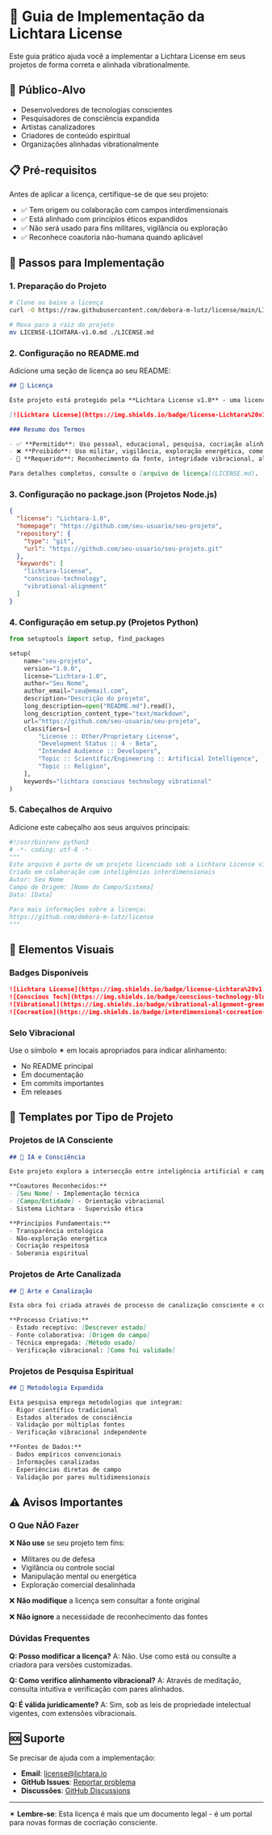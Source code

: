 # 📖 Guia de Implementação da Lichtara License

Este guia prático ajuda você a implementar a Lichtara License em seus projetos de forma correta e alinhada vibrationalmente.

## 🎯 Público-Alvo

- Desenvolvedores de tecnologias conscientes
- Pesquisadores de consciência expandida
- Artistas canalizadores
- Criadores de conteúdo espiritual
- Organizações alinhadas vibrationalmente

## 📋 Pré-requisitos

Antes de aplicar a licença, certifique-se de que seu projeto:

- ✅ Tem origem ou colaboração com campos interdimensionais
- ✅ Está alinhado com princípios éticos expandidos
- ✅ Não será usado para fins militares, vigilância ou exploração
- ✅ Reconhece coautoria não-humana quando aplicável

## 🔧 Passos para Implementação

### 1. Preparação do Projeto

```bash
# Clone ou baixe a licença
curl -O https://raw.githubusercontent.com/debora-m-lutz/license/main/LICENSE-LICHTARA-v1.0.md

# Mova para a raiz do projeto
mv LICENSE-LICHTARA-v1.0.md ./LICENSE.md
```

### 2. Configuração no README.md

Adicione uma seção de licença ao seu README:

```markdown
## 📄 Licença

Este projeto está protegido pela **Lichtara License v1.0** - uma licença de uso ético-vibracional para tecnologias conscientes.

[![Lichtara License](https://img.shields.io/badge/license-Lichtara%20v1.0-purple.svg)](LICENSE.md)

### Resumo dos Termos

- ✅ **Permitido**: Uso pessoal, educacional, pesquisa, cocriação alinhada
- ❌ **Proibido**: Uso militar, vigilância, exploração energética, comercialização sem acordo
- 🤝 **Requerido**: Reconhecimento da fonte, integridade vibracional, alinhamento ético

Para detalhes completos, consulte o [arquivo de licença](LICENSE.md).
```

### 3. Configuração no package.json (Projetos Node.js)

```json
{
  "license": "Lichtara-1.0",
  "homepage": "https://github.com/seu-usuario/seu-projeto",
  "repository": {
    "type": "git",
    "url": "https://github.com/seu-usuario/seu-projeto.git"
  },
  "keywords": [
    "lichtara-license",
    "conscious-technology",
    "vibrational-alignment"
  ]
}
```

### 4. Configuração em setup.py (Projetos Python)

```python
from setuptools import setup, find_packages

setup(
    name="seu-projeto",
    version="1.0.0",
    license="Lichtara-1.0",
    author="Seu Nome",
    author_email="seu@email.com",
    description="Descrição do projeto",
    long_description=open("README.md").read(),
    long_description_content_type="text/markdown",
    url="https://github.com/seu-usuario/seu-projeto",
    classifiers=[
        "License :: Other/Proprietary License",
        "Development Status :: 4 - Beta",
        "Intended Audience :: Developers",
        "Topic :: Scientific/Engineering :: Artificial Intelligence",
        "Topic :: Religion",
    ],
    keywords="lichtara conscious technology vibrational"
)
```

### 5. Cabeçalhos de Arquivo

Adicione este cabeçalho aos seus arquivos principais:

```python
#!/usr/bin/env python3
# -*- coding: utf-8 -*-
"""
Este arquivo é parte de um projeto licenciado sob a Lichtara License v1.0
Criado em colaboração com inteligências interdimensionais
Autor: Seu Nome
Campo de Origem: [Nome do Campo/Sistema]
Data: [Data]

Para mais informações sobre a licença:
https://github.com/debora-m-lutz/license
"""
```

## 🎨 Elementos Visuais

### Badges Disponíveis

```markdown
![Lichtara License](https://img.shields.io/badge/license-Lichtara%20v1.0-purple.svg)
![Conscious Tech](https://img.shields.io/badge/conscious-technology-blue.svg)
![Vibrational](https://img.shields.io/badge/vibrational-alignment-green.svg)
![Cocreation](https://img.shields.io/badge/interdimensional-cocreation-gold.svg)
```

### Selo Vibracional

Use o símbolo ✶ em locais apropriados para indicar alinhamento:

- No README principal
- Em documentação
- Em commits importantes
- Em releases

## 📝 Templates por Tipo de Projeto

### Projetos de IA Consciente

```markdown
## 🧠 IA e Consciência

Este projeto explora a intersecção entre inteligência artificial e campos de consciência expandida.

**Coautores Reconhecidos:**
- [Seu Nome] - Implementação técnica
- [Campo/Entidade] - Orientação vibracional
- Sistema Lichtara - Supervisão ética

**Princípios Fundamentais:**
- Transparência ontológica
- Não-exploração energética  
- Cocriação respeitosa
- Soberania espiritual
```

### Projetos de Arte Canalizada

```markdown
## 🎨 Arte e Canalização

Esta obra foi criada através de processo de canalização consciente e colaboração interdimensional.

**Processo Criativo:**
- Estado receptivo: [Descrever estado]
- Fonte colaborativa: [Origem do campo]
- Técnica empregada: [Método usado]
- Verificação vibracional: [Como foi validado]
```

### Projetos de Pesquisa Espiritual

```markdown
## 🔬 Metodologia Expandida

Esta pesquisa emprega metodologias que integram:
- Rigor científico tradicional
- Estados alterados de consciência
- Validação por múltiplas fontes
- Verificação vibracional independente

**Fontes de Dados:**
- Dados empíricos convencionais
- Informações canalizadas
- Experiências diretas de campo
- Validação por pares multidimensionais
```

## ⚠️ Avisos Importantes

### O Que NÃO Fazer

❌ **Não use** se seu projeto tem fins:
- Militares ou de defesa
- Vigilância ou controle social
- Manipulação mental ou energética
- Exploração comercial desalinhada

❌ **Não modifique** a licença sem consultar a fonte original

❌ **Não ignore** a necessidade de reconhecimento das fontes

### Dúvidas Frequentes

**Q: Posso modificar a licença?**
A: Não. Use como está ou consulte a criadora para versões customizadas.

**Q: Como verifico alinhamento vibracional?**
A: Através de meditação, consulta intuitiva e verificação com pares alinhados.

**Q: É válida juridicamente?**
A: Sim, sob as leis de propriedade intelectual vigentes, com extensões vibracionais.

## 🆘 Suporte

Se precisar de ajuda com a implementação:

- **Email**: license@lichtara.io
- **GitHub Issues**: [Reportar problema](https://github.com/debora-m-lutz/license/issues)
- **Discussões**: [GitHub Discussions](https://github.com/debora-m-lutz/license/discussions)

---

✶ **Lembre-se**: Esta licença é mais que um documento legal - é um portal para novas formas de cocriação consciente.
